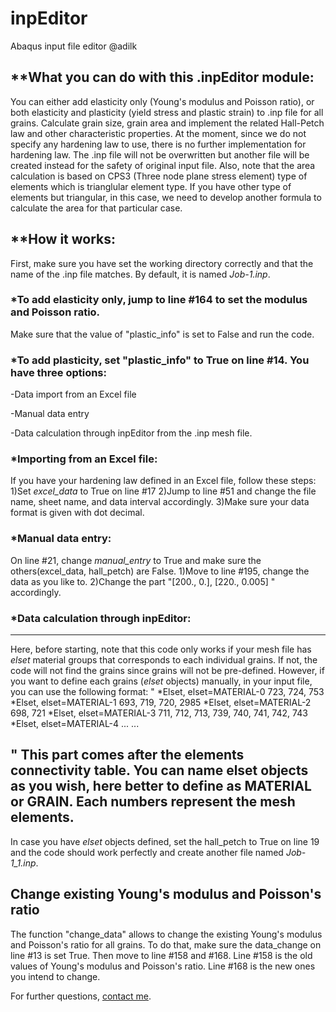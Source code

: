 # inpEditor
Abaqus input file editor 
@adilk

## **What you can do with this .inpEditor module:

You can either add elasticity only (Young's modulus and Poisson ratio), 
or both elasticity and plasticity (yield stress and plastic strain) to .inp file 
for all grains.
Calculate grain size, grain area and implement the related Hall-Petch law and 
other characteristic properties.
At the moment, since we do not specify any hardening law to use, 
there is no further implementation for hardening law. The .inp file will not 
be overwritten but another file will be created instead for the safety of 
original input file. Also, note that the area calculation is based on CPS3 
(Three node plane stress element) type of elements which is trianglular element type.
If you have other type of elements but triangular, in this case, we need to develop another 
formula to calculate the area for that particular case.

## **How it works:
First, make sure you have set the working directory correctly and that 
the name of the .inp file matches. By default, it is named *Job-1.inp*.


### *To add elasticity only, jump to line #164 to set the modulus and Poisson ratio. 
Make sure that the value of "plastic_info" is set to False and run the code.

### *To add plasticity, set "plastic_info" to True on line #14. You have three options:

-Data import from an Excel file

-Manual data entry

-Data calculation through inpEditor from the .inp mesh file.

### *Importing from an Excel file:
If you have your hardening law defined in an Excel file, follow these steps:
1)Set *excel_data* to True on line #17
2)Jump to line #51 and change the file name, sheet name, and data interval accordingly.
3)Make sure your data format is given with dot decimal.


### *Manual data entry:
On line #21, change *manual_entry* to True and make sure the others(excel_data, 
hall_petch) are False.
1)Move to line #195, change the data as you like to. 
2)Change the part "[200., 0.], [220., 0.005] " accordingly.

### *Data calculation through inpEditor:
---
Here, before starting, note that this code only works if your mesh file has
 *elset* material groups that corresponds to each individual grains. 
 If not, the code will not find the grains since grains will not be pre-defined.
However, if you want to define each grains (*elset* objects) manually, 
in your input file, you can use the following format:
"
*Elset, elset=MATERIAL-0
  723,  724,  753
*Elset, elset=MATERIAL-1
  693,  719,  720, 2985
*Elset, elset=MATERIAL-2
  698,  721
*Elset, elset=MATERIAL-3
  711,  712,  713,  739,  740,  741,  742,  743
*Elset, elset=MATERIAL-4
...
...

"
This part comes after the elements connectivity table. You can name elset objects 
as you wish, here better to define as MATERIAL or GRAIN. Each numbers represent 
the mesh elements.
---
In case you have *elset* objects defined, set the hall_petch to True on line 19 and
the code should work perfectly and create another file named *Job-1_1.inp*.

## Change existing Young's modulus and Poisson's ratio
The function "change_data" allows to change the existing Young's modulus and Poisson's ratio for all grains. To do that, 
make sure the data_change on line #13 is set True. Then move to line #158 and #168. Line #158 is the old values of Young's modulus and Poisson's ratio. Line #168 is the new ones you intend to change.

For further questions, [contact me](mailto:kilincadil0@gmail.com).

